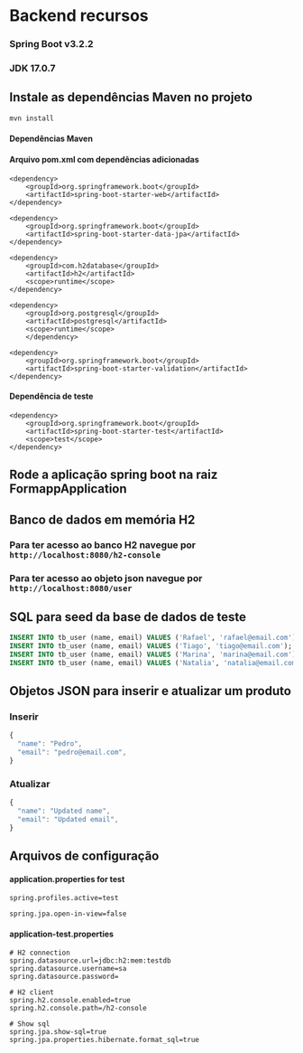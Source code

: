 # Backend recursos

### **Spring Boot v3.2.2**
### **JDK 17.0.7**

## Instale as dependências Maven no projeto
```bash
mvn install
```

#### Dependências Maven
#### Arquivo pom.xml com dependências adicionadas
```
<dependency>
	<groupId>org.springframework.boot</groupId>
	<artifactId>spring-boot-starter-web</artifactId>
</dependency>

<dependency>
	<groupId>org.springframework.boot</groupId>
	<artifactId>spring-boot-starter-data-jpa</artifactId>
</dependency>

<dependency>
	<groupId>com.h2database</groupId>
	<artifactId>h2</artifactId>
	<scope>runtime</scope>
</dependency>

<dependency>
	<groupId>org.postgresql</groupId>
	<artifactId>postgresql</artifactId>
	<scope>runtime</scope>
	</dependency>

<dependency>
	<groupId>org.springframework.boot</groupId>
	<artifactId>spring-boot-starter-validation</artifactId>
</dependency>

```
#### Dependência de teste
````
<dependency>
	<groupId>org.springframework.boot</groupId>
	<artifactId>spring-boot-starter-test</artifactId>
	<scope>test</scope>
</dependency>
````

## Rode a aplicação spring boot na raiz FormappApplication

## Banco de dados em memória H2
### Para ter acesso ao banco H2 navegue por `http://localhost:8080/h2-console`
### Para ter acesso ao objeto json navegue por `http://localhost:8080/user`


## SQL para seed da base de dados de teste

```sql
INSERT INTO tb_user (name, email) VALUES ('Rafael', 'rafael@email.com');
INSERT INTO tb_user (name, email) VALUES ('Tiago', 'tiago@email.com');
INSERT INTO tb_user (name, email) VALUES ('Marina', 'marina@email.com');
INSERT INTO tb_user (name, email) VALUES ('Natalia', 'natalia@email.com');
```

## Objetos JSON para inserir e atualizar um produto

### Inserir

```javascript
{
  "name": "Pedro",
  "email": "pedro@email.com",
}
```

### Atualizar

```javascript
{
  "name": "Updated name",
  "email": "Updated email",
}
```

## Arquivos de configuração

#### application.properties for test

```
spring.profiles.active=test

spring.jpa.open-in-view=false
```

#### application-test.properties

```
# H2 connection
spring.datasource.url=jdbc:h2:mem:testdb
spring.datasource.username=sa
spring.datasource.password=

# H2 client
spring.h2.console.enabled=true
spring.h2.console.path=/h2-console

# Show sql
spring.jpa.show-sql=true
spring.jpa.properties.hibernate.format_sql=true
```


